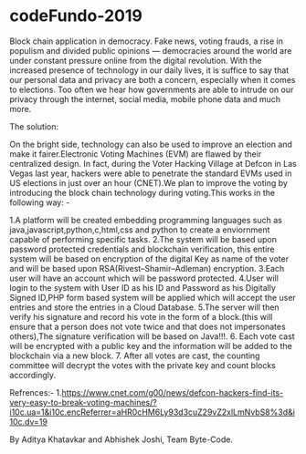 # codeFundo-2019
Block chain application in democracy.
Fake news, voting frauds, a rise in populism and divided public opinions — democracies around the world are under constant pressure online from the digital revolution. With the increased presence of technology in our daily lives, it is suffice to say that our personal data and privacy are both a concern, especially when it comes to elections. Too often we hear how governments are able to intrude on our privacy through the internet, social media, mobile phone data and much more.

The solution:

On the bright side, technology can also be used to improve an election and make it fairer.Electronic Voting Machines (EVM) are flawed by their centralized design. In fact, during the Voter Hacking Village at Defcon in Las Vegas last year, hackers were able to penetrate the standard EVMs used in US elections in just over an hour (CNET).We plan to improve the voting by introducing the block chain technology during voting.This works in the following way: -

1.A platform will be created embedding programming languages such as java,javascript,python,c,html,css and python to create a enviornment capable of performing specific tasks.
2.The system will be based upon password protected credentials and blockchain verification, this entire system will be based on encryption of the digital Key as name of the voter and will be based upon RSA(Rivest–Shamir–Adleman) encryption.
3.Each user will have an account which will be password protected.
4.User will login to the system with User ID as his ID and Password as his Digitally Signed ID,PHP form based system will be applied which will accept the user entries and store the entries in a Cloud Database.
5.The server will then verify his signature and record his vote in the form of a block.(this will ensure that a person does not vote twice and that does not impersonates others),The signature verification will be based on Java!!!.
6. Each vote cast will be encrypted with a public key and the information will be added to the blockchain via a new block.
7. After all votes are cast, the counting committee will decrypt the votes with the private key and count blocks accordingly.



Refrences:- 
1.https://www.cnet.com/g00/news/defcon-hackers-find-its-very-easy-to-break-voting-machines/?i10c.ua=1&i10c.encReferrer=aHR0cHM6Ly93d3cuZ29vZ2xlLmNvbS8%3d&i10c.dv=19

By
Aditya Khatavkar and Abhishek Joshi,
Team Byte-Code.
